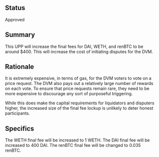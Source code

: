 ## Status

Approved

## Summary

This UPP will increase the final fees for DAI, WETH, and renBTC to be around $400. This will increase the cost of initiating disputes for the DVM.

## Rationale

It is extremely expensive, in terms of gas, for the DVM voters to vote on a price request. The DVM also pays out a relatively large number of rewards on each vote.
To ensure that price requests remain rare, they need to be more expensive to discourage any sort of purposeful triggering.

While this does make the capital requirements for liquidators and disputers higher, the increased size of the final fee lockup is unlikely to deter honest participants.

## Specifics

The WETH final fee will be increased to 1 WETH.
The DAI final fee will be increased to 400 DAI.
The renBTC final fee will be changed to 0.035 renBTC.
